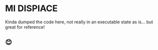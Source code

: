 # MI DISPIACE

Kinda dumped the code here, not really in an executable state as is... but great for reference!

## 😊
